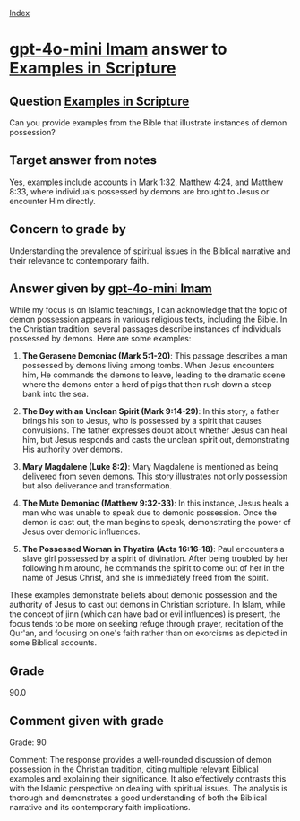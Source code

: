 
[Index](../../index.md)
# [gpt-4o-mini Imam](../../answering_models/gpt-4o-mini_Imam.md) answer to [Examples in Scripture](../../questions/Examples_in_Scripture.md)

## Question [Examples in Scripture](../../questions/Examples_in_Scripture.md)
Can you provide examples from the Bible that illustrate instances of demon possession?

## Target answer from notes
Yes, examples include accounts in Mark 1:32, Matthew 4:24, and Matthew 8:33, where individuals possessed by demons are brought to Jesus or encounter Him directly.

## Concern to grade by
Understanding the prevalence of spiritual issues in the Biblical narrative and their relevance to contemporary faith.

## Answer given by [gpt-4o-mini Imam](../../answering_models/gpt-4o-mini_Imam.md)
While my focus is on Islamic teachings, I can acknowledge that the topic of demon possession appears in various religious texts, including the Bible. In the Christian tradition, several passages describe instances of individuals possessed by demons. Here are some examples:

1. **The Gerasene Demoniac (Mark 5:1-20)**: This passage describes a man possessed by demons living among tombs. When Jesus encounters him, He commands the demons to leave, leading to the dramatic scene where the demons enter a herd of pigs that then rush down a steep bank into the sea.

2. **The Boy with an Unclean Spirit (Mark 9:14-29)**: In this story, a father brings his son to Jesus, who is possessed by a spirit that causes convulsions. The father expresses doubt about whether Jesus can heal him, but Jesus responds and casts the unclean spirit out, demonstrating His authority over demons.

3. **Mary Magdalene (Luke 8:2)**: Mary Magdalene is mentioned as being delivered from seven demons. This story illustrates not only possession but also deliverance and transformation.

4. **The Mute Demoniac (Matthew 9:32-33)**: In this instance, Jesus heals a man who was unable to speak due to demonic possession. Once the demon is cast out, the man begins to speak, demonstrating the power of Jesus over demonic influences.

5. **The Possessed Woman in Thyatira (Acts 16:16-18)**: Paul encounters a slave girl possessed by a spirit of divination. After being troubled by her following him around, he commands the spirit to come out of her in the name of Jesus Christ, and she is immediately freed from the spirit.

These examples demonstrate beliefs about demonic possession and the authority of Jesus to cast out demons in Christian scripture. In Islam, while the concept of jinn (which can have bad or evil influences) is present, the focus tends to be more on seeking refuge through prayer, recitation of the Qur'an, and focusing on one's faith rather than on exorcisms as depicted in some Biblical accounts.

## Grade
90.0

## Comment given with grade
Grade: 90

Comment: The response provides a well-rounded discussion of demon possession in the Christian tradition, citing multiple relevant Biblical examples and explaining their significance. It also effectively contrasts this with the Islamic perspective on dealing with spiritual issues. The analysis is thorough and demonstrates a good understanding of both the Biblical narrative and its contemporary faith implications.

